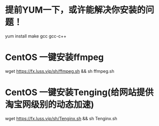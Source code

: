   # 提前YUM一下，或许能解决你安装的问题！
yum install make gcc gcc-c++
  # CentOS 一键安装ffmpeg
wget https://fx.luss.vip/sh/ffmpeg.sh && sh ffmpeg.sh
  # CentOS 一键安装Tenging(给网站提供淘宝网级别的动态加速)
wget https://fx.luss.vip/sh/Tenginx.sh && sh Tenginx.sh
